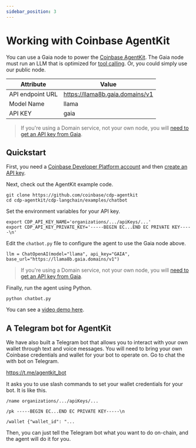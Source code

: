 ```yaml
---
sidebar_position: 3
---
```


# Working with Coinbase AgentKit

You can use a Gaia node to power the [Coinbase AgentKit](https://github.com/coinbase/cdp-agentkit).
The Gaia node must run an LLM that is optimized for [tool calling](tool-call.md). 
Or, you could simply use our public node.

| Attribute | Value |
|-----|--------|
| API endpoint URL | https://llama8b.gaia.domains/v1 |
| Model Name | llama |
| API KEY | gaia |

> If you're using a Domain service, not your own node, you will [need to get an API key from Gaia](../getting-started/authentication.md).

## Quickstart

First, you need a [Coinbase Developer Platform account](https://www.coinbase.com/developer-platform) and then [create an API key](https://docs.cdp.coinbase.com/advanced-trade/docs/auth/#creating-api-keys).

Next, check out the AgentKit example code.

```
git clone https://github.com/coinbase/cdp-agentkit
cd cdp-agentkit/cdp-langchain/examples/chatbot
```

Set the environment variables for your API key.

```
export CDP_API_KEY_NAME='organizations/.../apiKeys/...'
export CDP_API_KEY_PRIVATE_KEY='-----BEGIN EC...END EC PRIVATE KEY-----\n'
```

Edit the `chatbot.py` file to configure the agent to use the Gaia node above.

```
llm = ChatOpenAI(model="llama", api_key="GAIA", base_url="https://llama8b.gaia.domains/v1")
```

> If you're using a Domain service, not your own node, you will [need to get an API key from Gaia](https://docs.gaianet.ai/getting-started/authentication).

Finally, run the agent using Python.

```
python chatbot.py
```

You can see a [video demo here](https://x.com/juntao/status/1858634152599224828).


## A Telegram bot for AgentKit

We have also built a Telegram bot that allows you to interact with your own wallet through text and voice messages.
You will need to bring your own Coinbase credentials and wallet for your bot to operate on.
Go to chat the with bot on Telegram.

https://t.me/agentkit_bot

It asks you to use slash commands to set your wallet credentials for your bot.
It is like this.

```
/name organizations/.../apiKeys/...

/pk -----BEGIN EC...END EC PRIVATE KEY-----\n

/wallet {"wallet_id": "...
```

Then, you can just tell the Telegram bot what you want to do on-chain, and the agent will do it for you.


